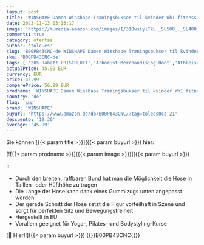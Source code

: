 ```yaml
---
layout: post
title: 'WINSHAPE Damen Winshape Træningsbukser til kvinder Wh1 fitness fritid sport yoga pilates Trainingshose  Schwarz  XL EU'
date: 2023-11-13 03:13:17
image: 'https://m.media-amazon.com/images/I/310wsiylTkL._SL500_._SL400_.jpg'
comments: true
category: ofertas
author: 'tole.es'
slug: 'B00PB43CNC-de WINSHAPE Damen Winshape Træningsbukser til kvinder Wh1...'
sku: 'B00PB43CNC-de'
tags: [ '20% Rabatt FRISCHLUFT','Arborist Merchandising Root','Athleisure','Fashion','Self Service','Special Features Stores','Sport & Freizeit','Sportartspezifische Bekleidung','Sports-Promotions','Yoga-Bekleidung','Yoga-Bekleidung für Damen','Yoga-Hosen für Damen','ef3a019d-6628-41d5-b303-291126686917_0','ef3a019d-6628-41d5-b303-291126686917_101','ef3a019d-6628-41d5-b303-291126686917_3801','ef3a019d-6628-41d5-b303-291126686917_7401','winshape','🇩🇪', ]
actualPrice: 45.99 EUR
currency: EUR
price: 45.99
comparePrice: 56.99 EUR
prodname: 'WINSHAPE Damen Winshape Træningsbukser til kvinder Wh1 fitness fritid sport yoga pilates Trainingshose  Schwarz  XL EU'
country: 'de'
flag: '🇩🇪'
brand: 'WINSHAPE'
buyurl: 'https://www.amazon.de/dp/B00PB43CNC/?tag=tolees0ca-21'
descuento: '19.30'
average: '45.99'
---
```


Sie können [{{< param title >}}]({{< param buyurl >}}) hier:

[![{{< param prodname >}}]({{< param image >}})]({{< param buyurl >}})

ℹ️:

- Durch den breiten, raffbaren Bund hat man die Möglichkeit die Hose in Taillen- oder Hüfthöhe zu tragen
- Die Länge der Hose kann dank eines Gummizugs unten angepasst werden
- Der gerade Schnitt der Hose setzt die Figur vorteilhaft in Szene und sorgt für perfekten Sitz und Bewegungsfreiheit
- Hergestellt in EU
- Vorallem geeignet für Yoga-, Pilates- und Bodystyling-Kurse

[🛒 Hier!!]({{< param buyurl >}})
{{<world>}}B00PB43CNC{{</world>}}
